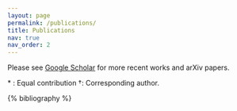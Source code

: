 ```yaml
---
layout: page
permalink: /publications/
title: Publications
nav: true
nav_order: 2
---
```


<!-- _pages/publications.md -->
<div class="publications">

<p>
Please see <a href="https://scholar.google.com/citations?user=Am8WsCkAAAAJ&hl=en">Google Scholar</a> for more recent works and arXiv papers.
</p>
<p>
* : Equal contribution  †: Corresponding author.
</p>

{% bibliography %}

</div>
